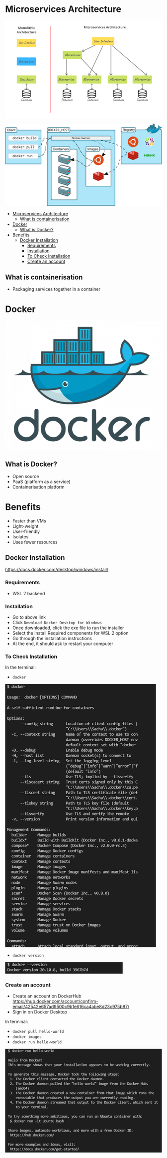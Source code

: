 # Microservices Architecture
![](img/microservicesarchitecturediagram.png)

![](img/clientdockerhostregistry.svg)

- [Microservices Architecture](#microservices-architecture)
  - [What is containerisation](#what-is-containerisation)
- [Docker](#docker)
  - [What is Docker?](#what-is-docker)
- [Benefits](#benefits)
  - [Docker Installation](#docker-installation)
    - [Requirements](#requirements)
    - [Installation](#installation)
    - [To Check Installation](#to-check-installation)
    - [Create an account](#create-an-account)

## What is containerisation
- Packaging services together in a container
# Docker
![](img/dockericon.png)
## What is Docker?
- Open source
- PaaS (platform as a service)
- Containerisation platform

# Benefits
- Faster than VMs
- Light-weight
- User-friendly
- Isolates 
- Uses fewer resources


## Docker Installation
https://docs.docker.com/desktop/windows/install/

### Requirements
- WSL 2 backend

### Installation
- Go to above link
- Click `Download Docker Desktop for Windows`
- Once downloaded, click the exe file to run the installer
- Select the Install Required components for WSL 2 option
- Go through the installation instructions
- At the end, it should ask to restart your computer

### To Check Installation
In the terminal:
- `docker`

![](img/dockercommand.png)

- `docker version`

![](img/dockerversion.png)

### Create an account
- Create an account on DockerHub
https://hub.docker.com/account/confirm-email/42542e657ad9500c9b1e616ca4abe8d23c975b87/
- Sign in on Docker Desktop


In terminal:
- `docker pull hello-world`
- `docker images`
- `docker run hello-world`

![](img/DockerRunHelloWorld.png)
